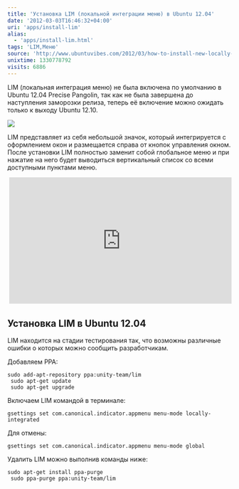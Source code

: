 ```yaml
---
title: 'Установка LIM (локальной интеграции меню) в Ubuntu 12.04'
date: '2012-03-03T16:46:32+04:00'
uri: 'apps/install-lim'
alias: 
  - 'apps/install-lim.html'
tags: 'LIM,Меню'
source: 'http://www.ubuntuvibes.com/2012/03/how-to-install-new-locally-integrated.html'
unixtime: 1330778792
visits: 6886
---
```

LIM (локальная интеграция меню) не была включена по умолчанию в Ubuntu 12.04 Precise Pangolin, так как не была завершена до наступления заморозки релиза, теперь её включение можно ожидать только к выходу Ubuntu 12.10.

[![](img/2012/03/03/16-00/lim-6948815647-o.jpg)](img/2012/03/03/16-00/lim-6948815647-o.jpg)

LIM представляет из себя небольшой значок, который интегрируется с оформлением окон и размещается справа от кнопок управления окном. После установки LIM полностью заменит собой глобальное меню и при нажатие на него будет выводиться вертикальный список со всеми доступными пунктами меню.

 <iframe width="500" height="284" src="http://www.youtube.com/embed/qKc7mhy6t2s" frameborder="0" allowfullscreen=""></iframe>

## Установка LIM в Ubuntu 12.04

LIM находится на стадии тестирования так, что возможны различные ошибки о которых можно сообщить разработчикам.

Добавляем PPA:

```
sudo add-apt-repository ppa:unity-team/lim
 sudo apt-get update
 sudo apt-get upgrade
```

Включаем LIM командой в терминале:

```
gsettings set com.canonical.indicator.appmenu menu-mode locally-integrated
```

Для отмены:

```
gsettings set com.canonical.indicator.appmenu menu-mode global
```

Удалить LIM можно выполнив команды ниже:

```
sudo apt-get install ppa-purge
 sudo ppa-purge ppa:unity-team/lim
```
